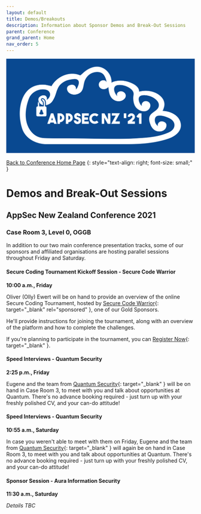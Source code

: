 ```yaml
---
layout: default
title: Demos/Breakouts
description: Information about Sponsor Demos and Break-Out Sessions
parent: Conference
grand_parent: Home
nav_order: 5
---
```


[![Web Banner](/assets/images/Event_Banner_Graphic.png)](/conference/)   

[Back to Conference Home Page](index.md)
{: style="text-align: right; font-size: small;" }

# Demos and Break-Out Sessions

## AppSec New Zealand Conference 2021

### Case Room 3, Level 0, OGGB

In addition to our two main conference presentation tracks, some of our sponsors and affiliated organisations are hosting parallel sessions throughout Friday and Saturday.

#### Secure Coding Tournament Kickoff Session - Secure Code Warrior   
**10:00 a.m., Friday**

Oliver (Olly) Ewert will be on hand to provide an overview of the online Secure Coding Tournament, hosted by [Secure Code Warrior](https://www.securecodewarrior.com/){: target="_blank" rel="sponsored" }, one of our Gold Sponsors.

He'll provide instructions for joining the tournament, along with an overview of the platform and how to complete the challenges.

If you're planning to participate in the tournament, you can [Register Now](https://discover.securecodewarrior.com/TN-202101-APPSEC-NZ_01LP-Registration.html){: target="_blank" }. 

#### Speed Interviews - Quantum Security   
**2:25 p.m., Friday**

Eugene and the team from [Quantum Security](https://quantumsecurity.co.nz/){: target="_blank" } will be on hand in Case Room 3, to meet with you and talk about opportunities at Quantum. There's no advance booking required - just turn up with your freshly polished CV, and your can-do attitude!

#### Speed Interviews - Quantum Security   
**10:55 a.m., Saturday**

In case you weren't able to meet with them on Friday, Eugene and the team from [Quantum Security](https://quantumsecurity.co.nz/){: target="_blank" } will again be on hand in Case Room 3, to meet with you and talk about opportunities at Quantum. There's no advance booking required - just turn up with your freshly polished CV, and your can-do attitude!

#### Sponsor Session - Aura Information Security   
**11:30 a.m., Saturday**

*Details TBC*

